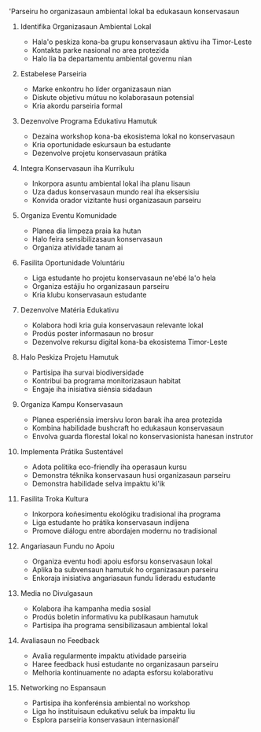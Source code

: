 'Parseiru ho organizasaun ambiental lokal ba edukasaun konservasaun

1. Identifika Organizasaun Ambiental Lokal
   - Hala'o peskiza kona-ba grupu konservasaun aktivu iha Timor-Leste
   - Kontakta parke nasional no area protezida
   - Halo lia ba departamentu ambiental governu nian

2. Estabelese Parseiria
   - Marke enkontru ho líder organizasaun nian
   - Diskute objetivu mútuu no kolaborasaun potensial
   - Kria akordu parseiria formal

3. Dezenvolve Programa Edukativu Hamutuk
   - Dezaina workshop kona-ba ekosistema lokal no konservasaun
   - Kria oportunidade eskursaun ba estudante
   - Dezenvolve projetu konservasaun prátika

4. Integra Konservasaun iha Kurríkulu
   - Inkorpora asuntu ambiental lokal iha planu lisaun
   - Uza dadus konservasaun mundo real iha eksersisiu
   - Konvida orador vizitante husi organizasaun parseiru

5. Organiza Eventu Komunidade
   - Planea dia limpeza praia ka hutan
   - Halo feira sensibilizasaun konservasaun
   - Organiza atividade tanam ai

6. Fasilita Oportunidade Voluntáriu
   - Liga estudante ho projetu konservasaun ne'ebé la'o hela
   - Organiza estájiu ho organizasaun parseiru
   - Kria klubu konservasaun estudante

7. Dezenvolve Matéria Edukativu
   - Kolabora hodi kria guia konservasaun relevante lokal
   - Prodús poster informasaun no brosur
   - Dezenvolve rekursu digital kona-ba ekosistema Timor-Leste

8. Halo Peskiza Projetu Hamutuk
   - Partisipa iha survai biodiversidade
   - Kontribui ba programa monitorizasaun habitat
   - Engaje iha inisiativa siénsia sidadaun

9. Organiza Kampu Konservasaun
   - Planea esperiénsia imersivu loron barak iha area protezida
   - Kombina habilidade bushcraft ho edukasaun konservasaun
   - Envolva guarda florestal lokal no konservasionista hanesan instrutor

10. Implementa Prátika Sustentável
    - Adota polítika eco-friendly iha operasaun kursu
    - Demonstra téknika konservasaun husi organizasaun parseiru
    - Demonstra habilidade selva impaktu ki'ik

11. Fasilita Troka Kultura
    - Inkorpora koñesimentu ekológiku tradisional iha programa
    - Liga estudante ho prátika konservasaun indíjena
    - Promove diálogu entre abordajen modernu no tradisional

12. Angariasaun Fundu no Apoiu
    - Organiza eventu hodi apoiu esforsu konservasaun lokal
    - Aplika ba subvensaun hamutuk ho organizasaun parseiru
    - Enkoraja inisiativa angariasaun fundu lideradu estudante

13. Media no Divulgasaun
    - Kolabora iha kampanha media sosial
    - Prodús boletin informativu ka publikasaun hamutuk
    - Partisipa iha programa sensibilizasaun ambiental lokal

14. Avaliasaun no Feedback
    - Avalia regularmente impaktu atividade parseiria
    - Haree feedback husi estudante no organizasaun parseiru
    - Melhoria kontinuamente no adapta esforsu kolaborativu

15. Networking no Espansaun
    - Partisipa iha konferénsia ambiental no workshop
    - Liga ho instituisaun edukativu seluk ba impaktu liu
    - Esplora parseiria konservasaun internasionál'